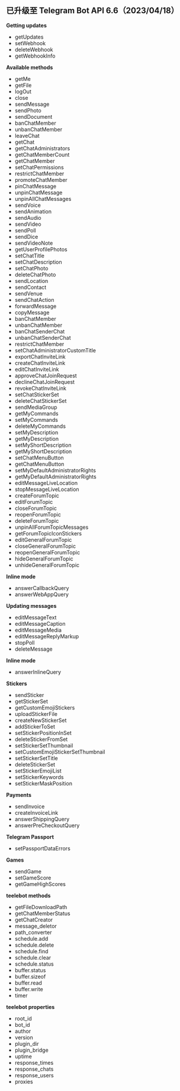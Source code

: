 ## 已升级至 Telegram Bot API 6.6（2023/04/18）

**Getting updates**

* getUpdates
* setWebhook
* deleteWebhook
* getWebhookInfo

**Available methods**

* getMe
* getFile
* logOut
* close
* sendMessage
* sendPhoto
* sendDocument
* banChatMember
* unbanChatMember
* leaveChat
* getChat
* getChatAdministrators
* getChatMemberCount
* getChatMember
* setChatPermissions
* restrictChatMember
* promoteChatMember
* pinChatMessage
* unpinChatMessage
* unpinAllChatMessages
* sendVoice
* sendAnimation
* sendAudio
* sendVideo
* sendPoll
* sendDice
* sendVideoNote
* getUserProfilePhotos
* setChatTitle
* setChatDescription
* setChatPhoto
* deleteChatPhoto
* sendLocation
* sendContact
* sendVenue
* sendChatAction
* forwardMessage
* copyMessage
* banChatMember
* unbanChatMember
* banChatSenderChat
* unbanChatSenderChat
* restrictChatMember
* setChatAdministratorCustomTitle
* exportChatInviteLink
* createChatInviteLink
* editChatInviteLink
* approveChatJoinRequest
* declineChatJoinRequest
* revokeChatInviteLink
* setChatStickerSet
* deleteChatStickerSet
* sendMediaGroup
* getMyCommands
* setMyCommands
* deleteMyCommands
* setMyDescription
* getMyDescription
* setMyShortDescription
* getMyShortDescription
* setChatMenuButton
* getChatMenuButton
* setMyDefaultAdministratorRights
* getMyDefaultAdministratorRights
* editMessageLiveLocation
* stopMessageLiveLocation
* createForumTopic
* editForumTopic
* closeForumTopic
* reopenForumTopic
* deleteForumTopic
* unpinAllForumTopicMessages
* getForumTopicIconStickers
* editGeneralForumTopic
* closeGeneralForumTopic
* reopenGeneralForumTopic
* hideGeneralForumTopic
* unhideGeneralForumTopic

**Inline mode**

* answerCallbackQuery
* answerWebAppQuery

**Updating messages**

* editMessageText
* editMessageCaption
* editMessageMedia
* editMessageReplyMarkup
* stopPoll
* deleteMessage

**Inline mode**

* answerInlineQuery

**Stickers**

* sendSticker
* getStickerSet
* getCustomEmojiStickers
* uploadStickerFile
* createNewStickerSet
* addStickerToSet
* setStickerPositionInSet
* deleteStickerFromSet
* setStickerSetThumbnail
* setCustomEmojiStickerSetThumbnail
* setStickerSetTitle
* deleteStickerSet
* setStickerEmojiList
* setStickerKeywords
* setStickerMaskPosition

**Payments**

* sendInvoice
* createInvoiceLink
* answerShippingQuery
* answerPreCheckoutQuery

**Telegram Passport**

* setPassportDataErrors

**Games**

* sendGame
* setGameScore
* getGameHighScores



**teelebot methods**

*  getFileDownloadPath
*  getChatMemberStatus
*  getChatCreator
*  message_deletor
*  path_converter
*  schedule.add
*  schedule.delete
*  schedule.find
*  schedule.clear
*  schedule.status
*  buffer.status
*  buffer.sizeof
*  buffer.read
*  buffer.write
*  timer



**teelebot properties**

*  root_id
*  bot_id
*  author
*  version
*  plugin_dir
*  plugin_bridge
*  uptime
*  response_times
*  response_chats 
*  response_users
*  proxies



